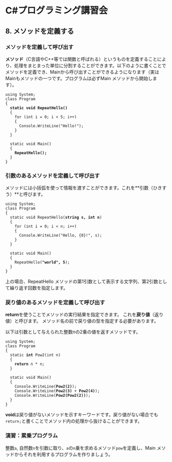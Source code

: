 # C#プログラミング講習会

## 8. メソッドを定義する

### メソッドを定義して呼び出す

**メソッド**<span class="fs_80">（C言語やC++等では関数と呼ばれる）</span>というものを定義することにより、処理をまとまった単位に分割することができます。以下のように書くことでメソッドを定義でき、Mainから呼び出すことができるようになります（実はMainもメソッドの一つです。プログラムは必ずMain メソッドから開始します）。

<pre class="code"><code>using System;
class Program
{
  <strong>static void RepeatHello()</strong>
  {
    for (int i = 0; i &lt; 5; i++)
    {
      Console.WriteLine("Hello!");
    }
  }

  static void Main()
  {
    <strong>RepeatHello();</strong>
  }
}
</code></pre>

### 引数のあるメソッドを定義して呼び出す

メソッドには小括弧を使って情報を渡すことができます。これを**引数（ひきすう）**と呼びます。

<pre class="code"><code>using System;
class Program
{
  static void RepeatHello(<strong>string s, int n</strong>)
  {
    for (int i = 0; i &lt; n; i++)
    {
      Console.WriteLine("Hello, {0}!", s);
    }
  }

  static void Main()
  {
    RepeatHello(<strong>"world", 5</strong>);
  }
}
</code></pre>

上の場合、RepeatHello メソッドの第1引数として表示する文字列、第2引数として繰り返す回数を指定します。

### 戻り値のあるメソッドを定義して呼び出す

**return**を使うことでメソッドの実行結果を指定できます。
これを**戻り値**（返り値）と呼びます。
メソッド名の前で戻り値の型を指定する必要があります。

以下は引数として与えられた整数<var>n</var>の2乗の値を返すメソッドです。

<pre class="code"><code>using System;
class Program
{
  static <strong>int</strong> Pow2(int n)
  {
    <strong>return</strong> n * n;
  }
  
  static void Main()
  {
    Console.WriteLine(<strong>Pow2(2)</strong>);
    Console.WriteLine(<strong>Pow2(3)</strong> + <strong>Pow2(4)</strong>);
    Console.WriteLine(<strong>Pow2(Pow2(2))</strong>);
  }
}
</code></pre>

**void**は戻り値がないメソッドを示すキーワードです。戻り値がない場合でも`return;`と書くことでメソッド内の処理から抜けることができます。

### 演習：累乗プログラム

整数`a`, 自然数`n`を引数に取り、`a`の`n`乗を求めるメソッド`pow`を定義し、Main メソッドからそれを利用するプログラムを作りましょう。
